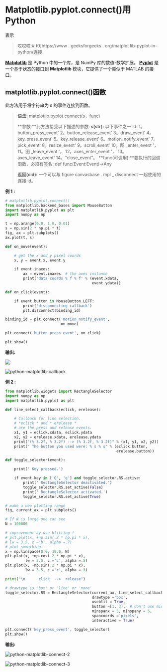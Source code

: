 # Matplotlib.pyplot.connect()用 Python

表示

> 哎哎哎:# t0]https://www . geeksforgeeks . org/matplot lib-pyplot-in-python/连接

**[Matplotlib](https://www.geeksforgeeks.org/python-introduction-matplotlib/)** 是 Python 中的一个库，是 NumPy 库的数值-数学扩展。 **[Pyplot](https://www.geeksforgeeks.org/pyplot-in-matplotlib/)** 是一个基于状态的接口到 **Matplotlib** 模块，它提供了一个类似于 MATLAB 的接口。

## matplotlib.pyplot.connect()函数

此方法用于将字符串为 s 的事件连接到函数。

> **语法:** matplotlib.pyplot.connect(s，func)
> 
> **参数:**此方法接受以下描述的参数:
> **s(str):** 以下事件之一 id:
> 1。button_press_event'
> 2。button_release_event'
> 3。draw_event'
> 4。key_press_event'
> 5。key_release_event'
> 6。motion_notify_event'
> 7。pick_event'
> 8。resize_event'
> 9。scroll_event'
> 10。图 _enter_event '，
> 11。图 _leave_event '，
> 12。axes_enter_event '，
> 13。axes_leave_event'
> 14。“close_event”。
> **func(可调用):**要执行的回调函数，必须有签名:
> def func(Event:Event)->Any
> 
> **返回(cid):** 一个可以与 figure canvasbase . mpl _ disconnect 一起使用的连接 id。

**例 1 :**

```py
# matplotlib.pyplot.connect()
from matplotlib.backend_bases import MouseButton
import matplotlib.pyplot as plt
import numpy as np

t = np.arange(0.0, 1.0, 0.01)
s = np.sin(2 * np.pi * t)
fig, ax = plt.subplots()
ax.plot(t, s)

def on_move(event):

    # get the x and y pixel coords
    x, y = event.x, event.y

    if event.inaxes:
        ax = event.inaxes  # the axes instance
        print('data coords % f % f' % (event.xdata,
                                       event.ydata))

def on_click(event):

    if event.button is MouseButton.LEFT:
        print('disconnecting callback')
        plt.disconnect(binding_id)

binding_id = plt.connect('motion_notify_event',
                         on_move)

plt.connect('button_press_event', on_click)

plt.show()
```

**输出:**

![](img/d832389cbc6988d17eb7b743ef799abe.png)

![python-matplotlib-callback](img/dd894ae461d01f9fee7006972170bcc1.png)

**例 2 :**

```py
from matplotlib.widgets import RectangleSelector
import numpy as np
import matplotlib.pyplot as plt

def line_select_callback(eclick, erelease):

    # Callback for line selection.
    # *eclick * and * erelease *
    # are the press and release events.
    x1, y1 = eclick.xdata, eclick.ydata
    x2, y2 = erelease.xdata, erelease.ydata
    print("(% 3.2f, % 3.2f) --> (% 3.2f, % 3.2f)" % (x1, y1, x2, y2))
    print(" The button you used were: % s % s" % (eclick.button, 
                                                  erelease.button))

def toggle_selector(event):

    print(' Key pressed.')

    if event.key in ['Q', 'q'] and toggle_selector.RS.active:
        print(' RectangleSelector deactivated.')
        toggle_selector.RS.set_active(False)
        print(' RectangleSelector activated.')
        toggle_selector.RS.set_active(True)

# make a new plotting range
fig, current_ax = plt.subplots()

# If N is large one can see
N = 100000

# improvement by use blitting ! 
# plt.plot(x, +np.sin(.2 * np.pi * x), 
# lw = 3.5, c ='b', alpha =.7)  
# plot something
x = np.linspace(0.0, 10.0, N)
plt.plot(x, +np.cos(.2 * np.pi * x), 
         lw = 3.5, c ='c', alpha =.5)
plt.plot(x, -np.sin(.2 * np.pi * x), 
         lw = 3.5, c ='r', alpha =.3)

print("\n      click  -->  release")

# drawtype is 'box' or 'line' or 'none'
toggle_selector.RS = RectangleSelector(current_ax, line_select_callback,
                                       drawtype ='box',
                                       useblit = True,
                                       button =[1, 3],  # don't use middle button
                                       minspanx = 5, minspany = 5,
                                       spancoords ='pixels',
                                       interactive = True)

plt.connect('key_press_event', toggle_selector)
plt.show()
```

**输出:**

![python-matplotlib-connect-2](img/7994cea96b215a3d7d0eb50343dd9037.png)

![python-matplotlib-connect-3](img/37bcb5cb3a342570f71ece9503ad57b1.png)
